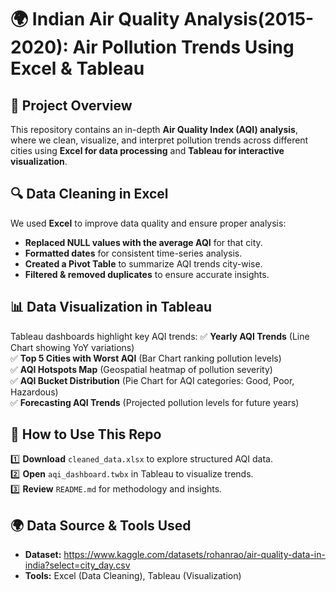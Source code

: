 # 🌍 Indian Air Quality Analysis(2015-2020): Air Pollution Trends Using Excel & Tableau

## 📌 Project Overview
This repository contains an in-depth **Air Quality Index (AQI) analysis**, where we clean, visualize, and interpret pollution trends across different cities using **Excel for data processing** and **Tableau for interactive visualization**.


## 🔍 Data Cleaning in Excel
We used **Excel** to improve data quality and ensure proper analysis:
- **Replaced NULL values with the average AQI** for that city.
- **Formatted dates** for consistent time-series analysis.
- **Created a Pivot Table** to summarize AQI trends city-wise.
- **Filtered & removed duplicates** to ensure accurate insights.

## 📊 Data Visualization in Tableau
Tableau dashboards highlight key AQI trends:
✅ **Yearly AQI Trends** (Line Chart showing YoY variations)  
✅ **Top 5 Cities with Worst AQI** (Bar Chart ranking pollution levels)  
✅ **AQI Hotspots Map** (Geospatial heatmap of pollution severity)  
✅ **AQI Bucket Distribution** (Pie Chart for AQI categories: Good, Poor, Hazardous)  
✅ **Forecasting AQI Trends** (Projected pollution levels for future years)  

## 🚀 How to Use This Repo
1️⃣ **Download** `cleaned_data.xlsx` to explore structured AQI data.  
2️⃣ **Open** `aqi_dashboard.twbx` in Tableau to visualize trends.  
3️⃣ **Review** `README.md` for methodology and insights.  

## 🌍 Data Source & Tools Used
- **Dataset:** https://www.kaggle.com/datasets/rohanrao/air-quality-data-in-india?select=city_day.csv 
- **Tools:** Excel (Data Cleaning), Tableau (Visualization)  
